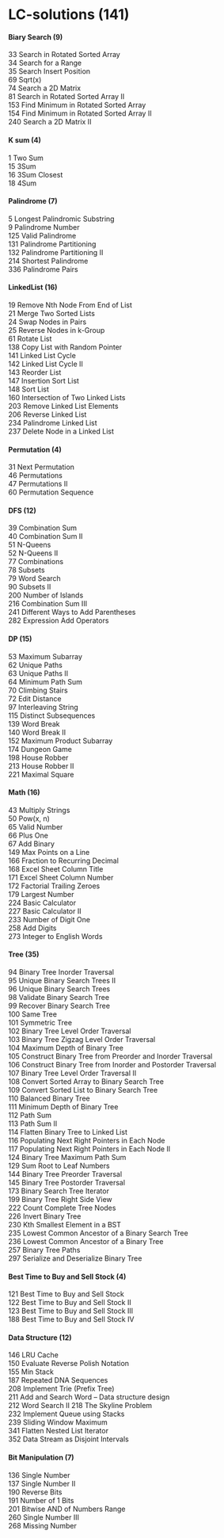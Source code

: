 # LC-solutions (141)
#### Biary Search (9)
33 Search in Rotated Sorted Array  
34 Search for a Range  
35 Search Insert Position  
69 Sqrt(x)  
74 Search a 2D Matrix  
81 Search in Rotated Sorted Array II  
153 Find Minimum in Rotated Sorted Array  
154 Find Minimum in Rotated Sorted Array II  
240 Search a 2D Matrix II  

#### K sum (4)
1 Two Sum  
15 3Sum  
16 3Sum Closest  
18 4Sum  

#### Palindrome (7)
5 Longest Palindromic Substring  
9 Palindrome Number  
125 Valid Palindrome  
131 Palindrome Partitioning  
132 Palindrome Partitioning II  
214 Shortest Palindrome  
336 Palindrome Pairs  

#### LinkedList (16)
19 Remove Nth Node From End of List  
21 Merge Two Sorted Lists  
24 Swap Nodes in Pairs  
25 Reverse Nodes in k-Group  
61 Rotate List  
138 Copy List with Random Pointer  
141 Linked List Cycle  
142 Linked List Cycle II  
143 Reorder List  
147 Insertion Sort List  
148 Sort List  
160 Intersection of Two Linked Lists  
203 Remove Linked List Elements  
206 Reverse Linked List  
234 Palindrome Linked List  
237 Delete Node in a Linked List  

#### Permutation (4)  
31 Next Permutation  
46 Permutations  
47 Permutations II  
60 Permutation Sequence  

#### DFS (12)  
39 Combination Sum  
40 Combination Sum II  
51 N-Queens  
52 N-Queens II  
77 Combinations  
78 Subsets  
79 Word Search  
90 Subsets II  
200 Number of Islands  
216 Combination Sum III  
241 Different Ways to Add Parentheses  
282 Expression Add Operators  

#### DP (15)   
53 Maximum Subarray  
62 Unique Paths  
63 Unique Paths II  
64 Minimum Path Sum  
70 Climbing Stairs  
72 Edit Distance  
97 Interleaving String  
115 Distinct Subsequences  
139 Word Break  
140 Word Break II  
152 Maximum Product Subarray  
174 Dungeon Game  
198 House Robber  
213 House Robber II  
221 Maximal Square    

#### Math (16)  
43 Multiply Strings  
50 Pow(x, n)  
65 Valid Number  
66 Plus One    
67 Add Binary  
149 Max Points on a Line  
166 Fraction to Recurring Decimal  
168 Excel Sheet Column Title  
171 Excel Sheet Column Number  
172 Factorial Trailing Zeroes  
179 Largest Number  
224 Basic Calculator  
227 Basic Calculator II  
233 Number of Digit One  
258 Add Digits  
273 Integer to English Words    

#### Tree (35)   
94 Binary Tree Inorder Traversal  
95 Unique Binary Search Trees II  
96 Unique Binary Search Trees  
98 Validate Binary Search Tree  
99 Recover Binary Search Tree  
100 Same Tree  
101 Symmetric Tree  
102 Binary Tree Level Order Traversal  
103 Binary Tree Zigzag Level Order Traversal  
104 Maximum Depth of Binary Tree  
105 Construct Binary Tree from Preorder and Inorder Traversal  
106 Construct Binary Tree from Inorder and Postorder Traversal  
107 Binary Tree Level Order Traversal II  
108 Convert Sorted Array to Binary Search Tree  
109 Convert Sorted List to Binary Search Tree  
110 Balanced Binary Tree  
111 Minimum Depth of Binary Tree  
112 Path Sum  
113 Path Sum II  
114 Flatten Binary Tree to Linked List  
116 Populating Next Right Pointers in Each Node  
117 Populating Next Right Pointers in Each Node II  
124 Binary Tree Maximum Path Sum  
129 Sum Root to Leaf Numbers  
144 Binary Tree Preorder Traversal  
145 Binary Tree Postorder Traversal  
173 Binary Search Tree Iterator  
199 Binary Tree Right Side View  
222 Count Complete Tree Nodes  
226 Invert Binary Tree  
230 Kth Smallest Element in a BST  
235 Lowest Common Ancestor of a Binary Search Tree  
236 Lowest Common Ancestor of a Binary Tree  
257 Binary Tree Paths  
297 Serialize and Deserialize Binary Tree    

#### Best Time to Buy and Sell Stock (4) 
121 Best Time to Buy and Sell Stock  
122 Best Time to Buy and Sell Stock II  
123 Best Time to Buy and Sell Stock III  
188 Best Time to Buy and Sell Stock IV  

#### Data Structure (12)
146 LRU Cache  
150 Evaluate Reverse Polish Notation  
155 Min Stack  
187 Repeated DNA Sequences  
208 Implement Trie (Prefix Tree)  
211 Add and Search Word – Data structure design  
212 Word Search II
218 The Skyline Problem   
232 Implement Queue using Stacks  
239 Sliding Window Maximum  
341 Flatten Nested List Iterator  
352 Data Stream as Disjoint Intervals  

#### Bit Manipulation (7)
136 Single Number  
137 Single Number II  
190 Reverse Bits  
191 Number of 1 Bits  
201 Bitwise AND of Numbers Range  
260 Single Number III  
268 Missing Number  
